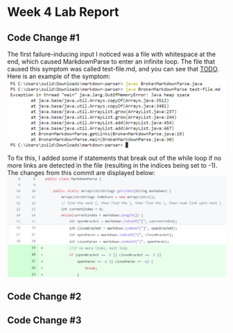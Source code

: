 # Week 4 Lab Report
## Code Change #1
The first failure-inducing input I noticed was a file with whitespace at the end, which caused MarkdownParse to enter an infinite loop. The file that caused this symptom was called test-file.md, and you can see that [TODO](). Here is an example of the symptom:
![Image2](week4pic2.PNG)
To fix this, I added some if statements that break out of the while loop if no more links are detected in the file (resulting in the indices being set to -1). The changes from this commit are displayed below:
![Image1](week4pic1.PNG)

## Code Change #2


## Code Change #3

